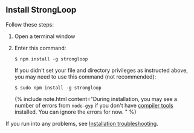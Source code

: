 ## Install StrongLoop  

Follow these steps:

1.  Open a terminal window
2.  Enter this command:

    ```
    $ npm install -g strongloop
    ```

    If you didn't set your file and directory privileges as instructed above, you may need to use this command (not recommended):

    ```
    $ sudo npm install -g strongloop
    ```

    {% include note.html content="During installation, you may see a number of errors from `node-gyp` if you don't have [compiler tools](Installing-compiler-tools.html) installed. You can ignore the errors for now.
    " %}

If you run into any problems, see [Installation troubleshooting](Installation-troubleshooting.html).
